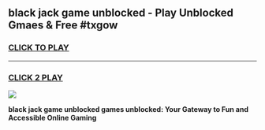 
## black jack game unblocked - Play Unblocked Gmaes & Free #txgow
<h3>
<a href="https://premium.freeplayer.one?title=black_jack_game_unblocked&ref=03M">CLICK TO PLAY</a></h3>
<hr>

<h3>
<a href="https://premium.freeplayer.one?title=black_jack_game_unblocked&ref=03M">CLICK 2 PLAY</a>
  
</h3>

<a href="https://premium.freeplayer.one?title=black_jack_game_unblocked&ref=03M"><img src="https://clearcache.store/games.png"></a>


**black jack game unblocked games unblocked: Your Gateway to Fun and Accessible Online Gaming**
